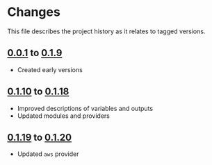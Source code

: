 # Changes
This file describes the project history as it relates to tagged versions.

## [0.0.1](.) to [0.1.9](.)
- Created early versions

## [0.1.10](.) to [0.1.18](.)
- Improved descriptions of variables and outputs
- Updated modules and providers

## [0.1.19](.) to [0.1.20](.)
- Updated `aws` provider
